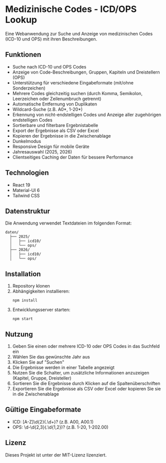 # Medizinische Codes - ICD/OPS Lookup

Eine Webanwendung zur Suche und Anzeige von medizinischen Codes (ICD-10 und OPS) mit ihren Beschreibungen.

## Funktionen

- Suche nach ICD-10 und OPS Codes
- Anzeige von Code-Beschreibungen, Gruppen, Kapiteln und Dreistellern (OPS)
- Unterstützung für verschiedene Eingabeformate (mit/ohne Sonderzeichen)
- Mehrere Codes gleichzeitig suchen (durch Komma, Semikolon, Leerzeichen oder Zeilenumbruch getrennt)
- Automatische Entfernung von Duplikaten
- Wildcard-Suche (z.B. A0*, 1-20*)
- Erkennung von nicht-endstelligen Codes und Anzeige aller zugehörigen endstelligen Codes
- Sortierbare und filterbare Ergebnistabelle
- Export der Ergebnisse als CSV oder Excel
- Kopieren der Ergebnisse in die Zwischenablage
- Dunkelmodus
- Responsive Design für mobile Geräte
- Jahresauswahl (2025, 2026)
- Clientseitiges Caching der Daten für bessere Performance

## Technologien

- React 19
- Material-UI 6
- Tailwind CSS

## Datenstruktur

Die Anwendung verwendet Textdateien im folgenden Format:

```
daten/
  ├── 2025/
  │   ├── icd10/
  │   └── ops/
  ├── 2026/
  │   ├── icd10/
  │   └── ops/
```

## Installation

1. Repository klonen
2. Abhängigkeiten installieren:
   ```
   npm install
   ```
3. Entwicklungsserver starten:
   ```
   npm start
   ```

## Nutzung

1. Geben Sie einen oder mehrere ICD-10 oder OPS Codes in das Suchfeld ein
2. Wählen Sie das gewünschte Jahr aus
3. Klicken Sie auf "Suchen"
4. Die Ergebnisse werden in einer Tabelle angezeigt
5. Nutzen Sie die Schalter, um zusätzliche Informationen anzuzeigen (Kapitel, Gruppe, Dreisteller)
6. Sortieren Sie die Ergebnisse durch Klicken auf die Spaltenüberschriften
7. Exportieren Sie die Ergebnisse als CSV oder Excel oder kopieren Sie sie in die Zwischenablage

## Gültige Eingabeformate

- ICD: [A-Z]\d{2}(\.\d+)? (z.B. A00, A00.1)
- OPS: \d-\d{2,3}(\.\d{1,2})? (z.B. 1-20, 1-202.00)

## Lizenz

Dieses Projekt ist unter der MIT-Lizenz lizenziert. 